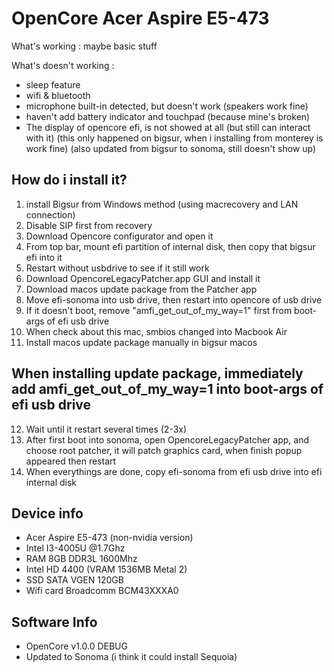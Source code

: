 # OpenCore Acer Aspire E5-473

What's working : maybe basic stuff

What's doesn't working :
- sleep feature
- wifi & bluetooth
- microphone built-in detected, but doesn't work (speakers work fine)
- haven't add battery indicator and touchpad (because mine's broken)
- The display of opencore efi, is not showed at all (but still can interact with it) (this only happened on bigsur, when i installing from monterey is work fine) (also updated from bigsur to sonoma, still doesn't show up)

## How do i install it?
1. install Bigsur from Windows method (using macrecovery and LAN connection)
2. Disable SIP first from recovery
3. Download Opencore configurator and open it
4. From top bar, mount efi partition of internal disk, then copy that bigsur efi into it
5. Restart without usbdrive to see if it still work
6. Download OpencoreLegacyPatcher.app GUI and install it
7. Download macos update package from the Patcher app
8. Move efi-sonoma into usb drive, then restart into opencore of usb drive
9. If it doesn't boot, remove "amfi_get_out_of_my_way=1" first from boot-args of efi usb drive
10. When check about this mac, smbios changed into Macbook Air
11. Install macos update package manually in bigsur macos

## When installing update package, immediately add amfi_get_out_of_my_way=1 into boot-args of efi usb drive

12. Wait until it restart several times (2-3x)
13. After first boot into sonoma, open OpencoreLegacyPatcher app, and choose root patcher, it will patch graphics card, when finish popup appeared then restart
14. When everythings are done, copy efi-sonoma from efi usb drive into efi internal disk

## Device info
- Acer Aspire E5-473 (non-nvidia version)
- Intel I3-4005U @1.7Ghz
- RAM 8GB DDR3L 1600Mhz
- Intel HD 4400 (VRAM 1536MB Metal 2)
- SSD SATA VGEN 120GB
- Wifi card Broadcomm BCM43XXXA0

## Software Info
- OpenCore v1.0.0 DEBUG
- Updated to Sonoma (i think it could install Sequoia)
